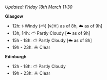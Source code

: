 *Updated: Friday 18th March 11:30*

**Glasgow**

* 12h: :cyclone: Windy (:partly_sunny:) [:cyclone:(:sunny:) as of 8h, :cloud: as of 9h]
* 13h, 14h: :partly_sunny: Partly Cloudy [:cloud: as of 9h]
* 15h - 18h: :partly_sunny: Partly Cloudy [:cloud: as of 8h]
* 19h - 23h: :sunny: Clear

**Edinburgh**

* 12h - 18h: :partly_sunny: Partly Cloudy
* 19h - 23h: :sunny: Clear
